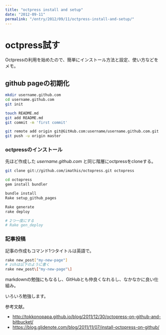 ```yaml
---
title: "octpress install and setup"
date: "2012-09-11"
permalink: "/entry/2012/09/11/octpress-install-and-setup/"
---
```


# octpress試す

Octpressの利用を始めたので、簡単にインストール方法と設定、使い方などをメモ。

## github pageの初期化

```bash
mkdir username.github.com
cd username.github.com
git init

touch README.md
git add README.md
git commit -m 'first commit'

git remote add origin git@GitHub.com:username/username.github.com.git
git push -u origin master
```

### octpressのインストール

先ほど作成した _username.github.com_ と同じ階層にoctpressをcloneする。

```sh
git clone git://github.com/imathis/octopress.git octopress

cd octopress
gem install bundler

bundle install
Rake setup_github_pages

Rake generate
rake deploy

# 2つ一度にする
# Rake gen_deploy
```

### 記事投稿

記事の作成もコマンド1つタイトルは英語で。

```sh
rake new_post["my-new-page"]
# zshは以下のように書く
rake new_post\["my-new-page"\]
```

markdownの勉強にもなるし、GitHubとも仲良くなれるし、なかなかに良い仕組み。

いろいろ勉強します。

参考文献。

- <http://tokkonopapa.github.io/blog/2011/12/30/octopress-on-github-and-bitbucket/>
- <https://blog.glidenote.com/blog/2011/11/07/install-octopress-on-github/>
